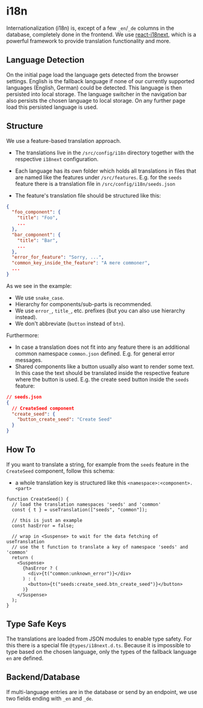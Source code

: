 # i18n

Internationalization (i18n) is, except of a few `_en`/`_de` columns in the database, completely done in the frontend.
We use [react-i18next](https://react.i18next.com/latest/usetranslation-hook), which is a powerful framework to provide translation functionality and more.

## Language Detection

On the initial page load the language gets detected from the browser settings.
English is the fallback language if none of our currently supported languages (English, German) could be detected.
This language is then persisted into local storage.
The language switcher in the navigation bar also persists the chosen language to local storage.
On any further page load this persisted language is used.

## Structure

We use a feature-based translation approach.

- The translations live in the `/src/config/i18n` directory together with the respective `i18next` configuration.
- Each language has its own folder which holds all translations in files that are named like the features under `/src/features`.
  E.g. for the `seeds` feature there is a translation file in `/src/config/i18n/seeds.json`

- The feature's translation file should be structured like this:

```json
{
  "foo_component": {
    "title": "Foo",
    ...
  },
  "bar_component": {
    "title": "Bar",
    ...
  },
  "error_for_feature": "Sorry, ...",
  "common_key_inside_the_feature": "A mere commoner",
  ...
}
```

As we see in the example:

- We use `snake_case`.
- Hierarchy for components/sub-parts is recommended.
- We use `error_`, `title_`, etc. prefixes (but you can also use hierarchy instead).
- We don't abbreviate (`button` instead of `btn`).

Furthermore:

- In case a translation does not fit into any feature there is an additional common namespace `common.json` defined.
  E.g. for general error messages.
- Shared components like a button usually also want to render some text.
  In this case the text should be translated inside the respective feature where the button is used.
  E.g. the create seed button inside the `seeds` feature:

```json
// seeds.json
{
  // CreateSeed component
  "create_seed": {
    "button_create_seed": "Create Seed"
  }
}
```

## How To

If you want to translate a string, for example from the `seeds` feature in the `CreateSeed` component, follow this schema:

- a whole translation key is structured like this `<namespace>:<component>.<part>`

```tsx
function CreateSeed() {
  // load the translation namespaces 'seeds' and 'common'
  const { t } = useTranslation(["seeds", "common"]);

  // this is just an example
  const hasError = false;

  // wrap in <Suspense> to wait for the data fetching of useTranslation
  // use the t function to translate a key of namespace 'seeds' and 'common'
  return (
    <Suspense>
      {hasError ? (
        <div>{t("common:unknown_error")}</div>
      ) : (
        <button>{t("seeds:create_seed.btn_create_seed")}</button>
      )}
    </Suspense>
  );
}
```

## Type Safe Keys

The translations are loaded from JSON modules to enable type safety.
For this there is a special file `@types/i18next.d.ts`.
Because it is impossible to type based on the chosen language, only the types of the fallback language `en` are defined.

## Backend/Database

If multi-language entries are in the database or send by an endpoint, we use two fields ending with `_en` and `_de`.
